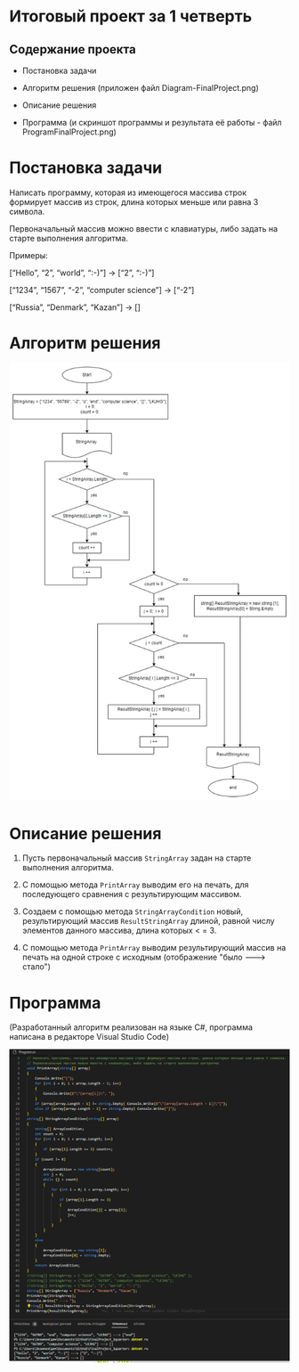 # Итоговый проект за 1 четверть

## Содержание проекта

* Постановка задачи

* Алгоритм решения (приложен файл Diagram-FinalProject.png)

* Описание решения

* Программа (и скриншот программы и результата её работы - файл ProgramFinalProject.png)

# Постановка задачи

Написать программу, которая из имеющегося массива строк формирует массив из строк, длина которых меньше или равна 3 символа.

Первоначальный массив можно ввести с клавиатуры, либо задать на старте выполнения алгоритма.

Примеры:

[“Hello”, “2”, “world”, “:-)”] → [“2”, “:-)”]

[“1234”, “1567”, “-2”, “computer science”] → [“-2”]

[“Russia”, “Denmark”, “Kazan”] → []

# Алгоритм решения

![это Алгоритм решения](Diagram-FinalProject.png)

# Описание решения

1. Пусть первоначальный массив `StringArray` задан на старте выполнения алгоритма.

2. С помощью метода `PrintArray` выводим его на печать, для последующего сравнения с результирующим массивом.

3. Создаем с помощью метода `StringArrayCondition` новый, результирующий массив `ResultStringArray` длиной, равной числу элементов данного массива, длина которых < = 3.

4. С помощью метода `PrintArray` выводим результирующий массив на печать на одной строке с исходным (отображение "было ---> стало")

# Программа

(Разработанный алгоритм реализован на языке C#, программа написана в редакторе Visual Studio Code)

![это Программа и результат её работы](ProgramFinalProject.png)
